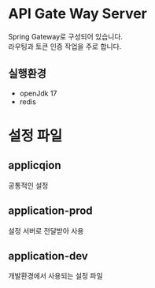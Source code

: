 # API Gate Way Server
Spring Gateway로 구성되어 있습니다.  
라우팅과 토큰 인증 작업을 주로 합니다.
## 실행환경
- openJdk 17
- redis

# 설정 파일
## applicqion
공통적인 설정

## application-prod
설정 서버로 전달받아 사용

## application-dev
개발환경에서 사용되는 설정 파일
